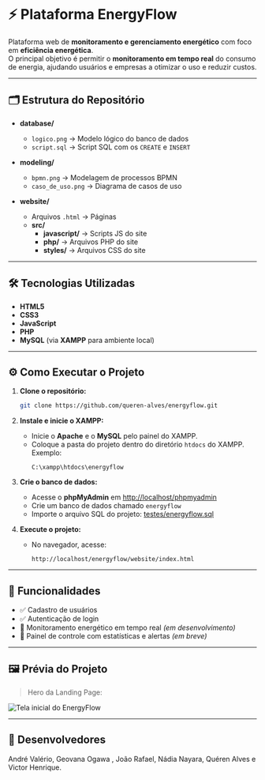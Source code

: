 # ⚡ Plataforma EnergyFlow

Plataforma web de **monitoramento e gerenciamento energético** com foco em **eficiência energética**.  
O principal objetivo é permitir o **monitoramento em tempo real** do consumo de energia, ajudando usuários e empresas a otimizar o uso e reduzir custos.

---

## 🗂 Estrutura do Repositório

- **database/** 
  - `logico.png` → Modelo lógico do banco de dados  
  - `script.sql` → Script SQL com os `CREATE` e `INSERT` 

- **modeling/**  
  - `bpmn.png` → Modelagem de processos BPMN   
  - `caso_de_uso.png` → Diagrama de casos de uso  

- **website/**  
  - Arquivos `.html` → Páginas
  - **src/**  
    - **javascript/** → Scripts JS do site  
    - **php/** → Arquivos PHP do site  
    - **styles/** → Arquivos CSS do site  

---

## 🛠️ Tecnologias Utilizadas

- **HTML5**  
- **CSS3**  
- **JavaScript**  
- **PHP**  
- **MySQL** (via **XAMPP** para ambiente local)

---

## ⚙️ Como Executar o Projeto

1. **Clone o repositório:**
   ```bash
   git clone https://github.com/queren-alves/energyflow.git
   ```

2. **Instale e inicie o XAMPP:**
   - Inicie o **Apache** e o **MySQL** pelo painel do XAMPP.  
   - Coloque a pasta do projeto dentro do diretório `htdocs` do XAMPP.  
     Exemplo:  
     ```
     C:\xampp\htdocs\energyflow
     ```

3. **Crie o banco de dados:**
   - Acesse o **phpMyAdmin** em [http://localhost/phpmyadmin](http://localhost/phpmyadmin)  
   - Crie um banco de dados chamado `energyflow`  
   - Importe o arquivo SQL do projeto: [testes/energyflow.sql](./testes/energyflow.sql)


4. **Execute o projeto:**
   - No navegador, acesse:
     ```
     http://localhost/energyflow/website/index.html
     ```

---

## 🔋 Funcionalidades

- ✅ Cadastro de usuários  
- ✅ Autenticação de login  
- 🚧 Monitoramento energético em tempo real *(em desenvolvimento)*  
- 🚧 Painel de controle com estatísticas e alertas *(em breve)*  

---

## 🖼️ Prévia do Projeto

> Hero da Landing Page:

![Tela inicial do EnergyFlow](https://i.imgur.com/BpMhuWG.gif)

---

## 👤 Desenvolvedores
André Valério, Geovana Ogawa , João Rafael, Nádia Nayara, Quéren Alves e Victor Henrique.

